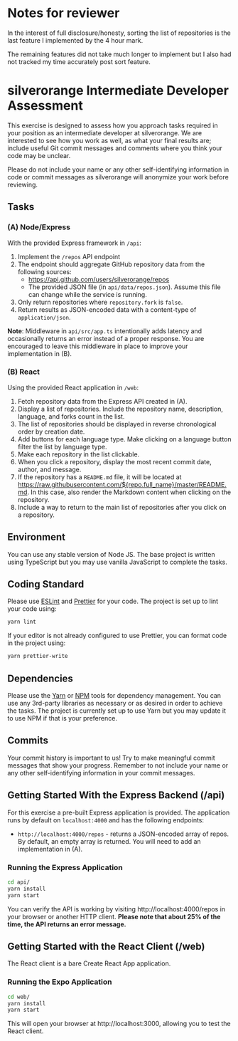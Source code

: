 Notes for reviewer
==============================================

In the interest of full disclosure/honesty, sorting the list of repositories is the last feature I implemented by the 4 hour mark.

The remaining features did not take much longer to implement but I also had not tracked my time accurately post sort feature.


silverorange Intermediate Developer Assessment
==============================================

This exercise is designed to assess how you approach tasks required in your
position as an intermediate developer at silverorange. We are interested to see
how you work as well, as what your final results are; include useful Git commit
messages and comments where you think your code may be unclear.

Please do not include your name or any other self-identifying information in
code or commit messages as silverorange will anonymize your work before
reviewing.

Tasks
-----
### (A) Node/Express

With the provided Express framework in `/api`:

 1. Implement the `/repos` API endpoint
 2. The endpoint should aggregate GitHub repository data from the
following sources:
    - https://api.github.com/users/silverorange/repos
    - The provided JSON file (in `api/data/repos.json`). Assume this file can
      change while the service is running.
 3. Only return repositories where `repository.fork` is `false`.
 4. Return results as JSON-encoded data with a content-type of
    `application/json`.

**Note**: Middleware in `api/src/app.ts` intentionally adds latency and
occasionally returns an error instead of a proper response. You are encouraged
to leave this middleware in place to improve your implementation in (B).

### (B) React

Using the provided React application in `/web`:

 1. Fetch repository data from the Express API created in (A).
 2. Display a list of repositories. Include the repository name, description,
    language, and forks count in the list.
 3. The list of repositories should be displayed in reverse chronological order
    by creation date.
 4. Add buttons for each language type. Make clicking on a language button
    filter the list by language type.
 5. Make each repository in the list clickable.
 6. When you click a repository, display the most recent commit date, author,
    and message.
 6. If the repository has a `README.md` file, it will be located at
    https://raw.githubusercontent.com/${repo.full_name}/master/README.md. In
    this case, also render the Markdown content when clicking on the repository.
 7. Include a way to return to the main list of repositories after you click on
    a repository.

Environment
-----------
You can use any stable version of Node JS. The base project is written using
TypeScript but you may use vanilla JavaScript to complete the tasks.

Coding Standard
---------------
Please use [ESLint](https://eslint.org/) and [Prettier](https://prettier.io/)
for your code. The project is set up to lint your code using:
```sh
yarn lint
```

If your editor is not already configured to use Prettier, you can format code
in the project using:
```sh
yarn prettier-write
```

Dependencies
------------
Please use the [Yarn](https://yarnpkg.com/) or
[NPM](https://docs.npmjs.com/cli/npm) tools for dependency
management. You can use any 3rd-party libraries as necessary or as desired in
order to achieve the tasks. The project is currently set up to use Yarn but
you may update it to use NPM if that is your preference.

Commits
-------
Your commit history is important to us! Try to make meaningful commit messages
that show your progress. Remember to not include your name or any other
self-identifying information in your commit messages.

Getting Started With the Express Backend (/api)
-----------------------------------------------
For this exercise a pre-built Express application is provided. The application
runs by default on `localhost:4000` and has the following endpoints:

 - `http://localhost:4000/repos` - returns a JSON-encoded array of repos. By
   default, an empty array is returned. You will need to add an implementation
   in (A).

### Running the Express Application

```sh
cd api/
yarn install
yarn start
```

You can verify the API is working by visiting http://localhost:4000/repos in
your browser or another HTTP client. **Please note that about 25% of the time,
the API returns an error message.**

Getting Started with the React Client (/web)
------------------------------------------------
The React client is a bare Create React App application.

### Running the Expo Application

```sh
cd web/
yarn install
yarn start
```

This will open your browser at http://localhost:3000, allowing you to test the
React client.
